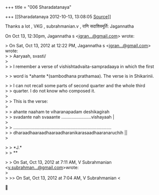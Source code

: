 +++
title = "006 Sharadatanaya"

+++
[[Sharadatanaya	2012-10-13, 13:08:05 [Source](https://groups.google.com/g/bvparishat/c/01a4xJibB-4)]]



Thanks a lot , VKG , subrahmanian.v , राणि सदाशिवमूर्ति: Jagannatha  
  
On Oct 13, 12:30pm, Jagannatha s \<[jgran...@gmail.com]()\> wrote:  

\> On Sat, Oct 13, 2012 at 12:22 PM, Jagannatha s \<[jgran...@gmail.com]()\> wrote:  
\> \> Aaryaah, svasti/  
\>  
\> \> I remember a verse of vishishtadvaita-sampradaaya in which the first  

\> \> word is \*ahante \*(sambodhana prathamaa). The verse is in Shikarinii.  

\> \> I can not recall some parts of second quarter and the whole third  
\> \> quarter. I do not know who composed it.  
\>  
\> \> This is the verse:  
\>  
\> \> ahante naaham te viharanapadam deshikagirah  
\> \> svadante nah svaaante ........................vishayaah \|  
\>  
\> \> ...............................................................................  
\> \> dharaadhaaraadhaaraadharanikarasaadhaaranaruchih \|\|  
\>  

\> \> \*J.\*  
\> \> \*\*  

\> \> On Sat, Oct 13, 2012 at 7:11 AM, V Subrahmanian \<[v.subrahman...@gmail.com]()\>wrote:  
\>  
\> \>\> On Sat, Oct 13, 2012 at 7:04 AM, V Subrahmanian \<  



